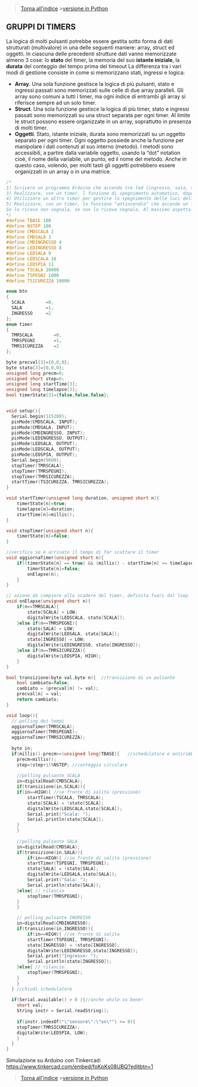 >[Torna all'indice](indextimers.md) >[versione in Python](gruppitimerspy.md)
## **GRUPPI DI TIMERS**

La logica di molti pulsanti potrebbe essere gestita sotto forma di dati strutturati (multivalore) in una delle seguenti maniere: array, struct ed oggetti. 
In ciascuna delle precedenti strutture dati vanno memorizzate almeno 3 cose: lo **stato** del timer, la memoria del suo **istante iniziale**, la **durata** del conteggio del tempo prima del timeout
La differenza tra i vari modi di gestione consiste in come si memorizzano stati, ingressi e logica:
- **Array**. Una sola funzione gestisce la logica di più pulsanti, stato e ingressi passati sono memorizzati sulle celle di due array paralleli. Gli array sono comuni a tutti i timer, ma ogni indice di entrambi gli array si riferisce sempre ad un solo timer.
- **Struct**. Una sola funzione gestisce la logica di più timer, stato e ingressi passati sono memorizzati su una struct separata per ogni timer. Al limite le struct possono essere organizzate in un array, soprattutto in presenza di molti timer.
- **Oggetti**. Stato, istante iniziale, durata sono memorizzati su un oggetto separato per ogni timer. Ogni oggetto possiede anche la funzione per manipolare i dati contenuti al suo interno (metodo). I metodi sono accessibili, a partire dalla variabile oggetto, usando la “dot” notation cioè, il nome della variabile, un punto, ed il nome del metodo. Anche in questo caso, volendo, per molti tasti gli oggetti potrebbero essere organizzati in un array o in una matrice.



```C++
/*
1) Scrivere un programma Arduino che accenda tre led (ingresso, sala, scala). Accenderli con tre pulsanti toggle separati. Lo stato dei led deve essere scritto sulla seriale all'avvenire (occorrenza) di ogni comando.
3) Realizzare, con un timer, l funzione di spegnimento automatico, dopo 10 secondi, della luce della scala. (dispensa timer.doc)
4) Utilizzare un altro timer per gestire lo spegnimento delle luci delle due sale alla pressione prolungata di uno dei loro pulsanti.
5) Realizzare, con un timer, la funzione "antincendio" che accende un led di segnalazione se non riceve via seriale il il comando "sensore":"on" entro 10 secondi.
Se lo riceve non segnala, se non lo riceve segnala. Al massimo aspetta 10 secondi per segnalare.
*/
#define TBASE 100
#define NSTEP 100
#define CMDSCALA 2
#define CMDSALA 3
#define CMDINGRESSO 4
#define LEDINGRESSO 8
#define LEDSALA 9
#define LEDSCALA 10
#define LEDSPIA 11
#define TSCALA 10000
#define TSPEGNI 1000
#define TSICUREZZA 10000

enum btn
{
  SCALA        =0,
  SALA         =1,
  INGRESSO     =2
};
enum timer
{
  TMRSCALA        =0,
  TMRSPEGNI       =1,
  TMRSICUREZZA    =2
};

byte precval[3]={0,0,0};
byte stato[3]={0,0,0};
unsigned long precm=0;
unsigned short step=0;
unsigned long startTime[3];
unsigned long timelapse[3];
bool timerState[3]={false,false,false};


void setup(){
  Serial.begin(115200);
  pinMode(CMDSCALA, INPUT);
  pinMode(CMDSALA, INPUT);
  pinMode(CMDINGRESSO, INPUT);
  pinMode(LEDINGRESSO, OUTPUT);
  pinMode(LEDSALA, OUTPUT);
  pinMode(LEDSCALA, OUTPUT);
  pinMode(LEDSPIA, OUTPUT);
  Serial.begin(9600);
  stopTimer(TMRSCALA);
  stopTimer(TMRSPEGNI);
  stopTimer(TMRSICUREZZA);
  startTimer(TSICUREZZA, TMRSICUREZZA);
}

void startTimer(unsigned long duration, unsigned short n){
	timerState[n]=true;
	timelapse[n]=duration;
	startTime[n]=millis();
}

void stopTimer(unsigned short n){
	timerState[n]=false;
}

//verifica se è arrivato il tempo di far scattare il timer
void aggiornaTimer(unsigned short n){
	if((timerState[n] == true) && (millis() - startTime[n] >= timelapse[n])){
		timerState[n]=false;
		onElapse(n);
	}
}

// azione da compiere allo scadere del timer, definita fuori dal loop
void onElapse(unsigned short n){
	if(n==TMRSCALA){
		stato[SCALA] = LOW;
		digitalWrite(LEDSCALA, stato[SCALA]);
	}else if(n==TMRSPEGNI){
		stato[SALA] = LOW;
		digitalWrite(LEDSALA, stato[SALA]);
		stato[INGRESSO] = LOW;
		digitalWrite(LEDINGRESSO, stato[INGRESSO]);
	}else if(n==TMRSICUREZZA){
		digitalWrite(LEDSPIA, HIGH);
	}
}

bool transizione(byte val,byte n){  //transizione di un pulsante
	bool cambiato=false;
	cambiato = (precval[n] != val);
	precval[n] = val;  
	return cambiato; 
}

void loop(){
  // polling dei tempi
  aggiornaTimer(TMRSCALA);
  aggiornaTimer(TMRSPEGNI);
  aggiornaTimer(TMRSICUREZZA);
  
  byte in;
  if(millis()-precm>=(unsigned long)TBASE){   //schedulatore e antirimbalzo
    precm=millis();   
    step=(step+1)%NSTEP; //conteggio circolare
       
    //polling pulsante SCALA
    in=digitalRead(CMDSCALA);
    if(transizione(in,SCALA)){
	if(in==HIGH){ //se fronte di salita (pressione)
		startTimer(TSCALA, TMRSCALA); 
		stato[SCALA] = !stato[SCALA];
		digitalWrite(LEDSCALA,stato[SCALA]);
		Serial.print("Scala: ");
		Serial.println(stato[SCALA]);
	}
    }
    
    //polling pulsante SALA
    in=digitalRead(CMDSALA);
    if(transizione(in,SALA)){
        if(in==HIGH){ //se fronte di salita (pressione)
		startTimer(TSPEGNI, TMRSPEGNI);
		stato[SALA] = !stato[SALA];
		digitalWrite(LEDSALA,stato[SALA]);
		Serial.print("Sala: ");
		Serial.println(stato[SALA]);
	}else{ // rilascio
		stopTimer(TMRSPEGNI);
	}
    }    

    // polling pulsante INGRESSO
    in=digitalRead(CMDINGRESSO);
    if(transizione(in,INGRESSO)){
        if(in==HIGH){ //se fronte di salita
		startTimer(TSPEGNI, TMRSPEGNI);
		stato[INGRESSO] = !stato[INGRESSO];
		digitalWrite(LEDINGRESSO,stato[INGRESSO]);
		Serial.print("Ingresso: ");
		Serial.println(stato[INGRESSO]);
	}else{ // rilascio
		stopTimer(TMRSPEGNI);
	}
    }
  } //chiudi schedulatore 
  
  if(Serial.available() > 0 ){//anche while va bene!
    short val;
    String instr = Serial.readString();
	
    if(instr.indexOf("\"sensore\":\"on\"") >= 0){
	stopTimer(TMRSICUREZZA);
	digitalWrite(LEDSPIA, LOW);
    }
  }
}
```
Simulazione su Arduino con Tinkercad: https://www.tinkercad.com/embed/foKpKs08UBQ?editbtn=1

>[Torna all'indice](indextimers.md) >[versione in Python](gruppitimerspy.md)
